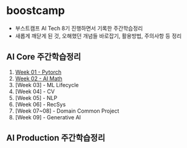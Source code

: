 # boostcamp
* 부스트캠프 AI Tech 8기 진행하면서 기록한 주간학습정리
* 새롭게 깨닫게 된 것, 오해했던 개념들 바로잡기, 활용방법, 주의사항 등 정리

## AI Core 주간학습정리
1. [Week 01 - Pytorch](./doc/week01.md) 
1. [Week 02 - AI Math](./doc/week02.md)
1. [Week 03] - ML Lifecycle
1. [Week 04] - CV
1. [Week 05] - NLP
1. [Week 06] - RecSys
1. [Week 07~08] - Domain Common Project
1. [Week 09] - Generative AI

## AI Production 주간학습정리